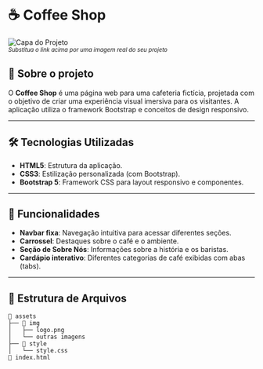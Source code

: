 # ☕ Coffee Shop  

![Capa do Projeto](https://via.placeholder.com/800x200.png?text=Coffee+Shop+Preview)  
<sub>*Substitua o link acima por uma imagem real do seu projeto*</sub>

## 📖 Sobre o projeto  
O **Coffee Shop** é uma página web para uma cafeteria fictícia, projetada com o objetivo de criar uma experiência visual imersiva para os visitantes. A aplicação utiliza o framework Bootstrap e conceitos de design responsivo.  

---

## 🛠️ Tecnologias Utilizadas  
- **HTML5**: Estrutura da aplicação.  
- **CSS3**: Estilização personalizada (com Bootstrap).  
- **Bootstrap 5**: Framework CSS para layout responsivo e componentes.  

---

## 🎨 Funcionalidades  
- **Navbar fixa**: Navegação intuitiva para acessar diferentes seções.  
- **Carrossel**: Destaques sobre o café e o ambiente.  
- **Seção de Sobre Nós**: Informações sobre a história e os baristas.  
- **Cardápio interativo**: Diferentes categorias de café exibidas com abas (tabs).  

---

## 📂 Estrutura de Arquivos  
```plaintext
📁 assets
├── 📁 img
│   ├── logo.png
│   └── outras imagens
├── 📁 style
│   └── style.css
📄 index.html
